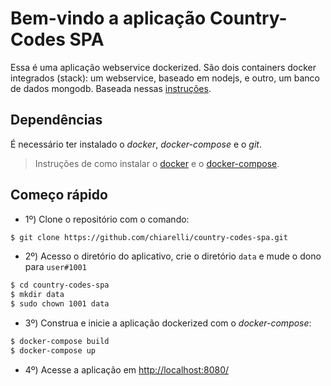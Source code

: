# Bem-vindo a aplicação Country-Codes SPA
Essa é uma aplicação webservice dockerized. São dois containers docker integrados (stack): um webservice, baseado em nodejs, e outro, um banco de dados mongodb.  Baseada nessas [instruções](https://github.com/citartech/job-vacancies/).

## Dependências
É necessário ter instalado o *docker*, *docker-compose* e o *git*.

>Instruções de como instalar o [docker](https://docs.docker.com/install/) e o [docker-compose](https://docs.docker.com/compose/install/).

## Começo rápido
* 1º) Clone o repositório com o comando:
```sh
$ git clone https://github.com/chiarelli/country-codes-spa.git
```
* 2º) Acesso o diretório do aplicativo, crie o diretório `data` e mude o dono para `user#1001`
```sh
$ cd country-codes-spa
$ mkdir data
$ sudo chown 1001 data
```
* 3º) Construa e inicie a aplicação dockerized com o *docker-compose*:
```sh
$ docker-compose build
$ docker-compose up
```
* 4º) Acesse a aplicação em [http://localhost:8080/](http://localhost:8080/)
